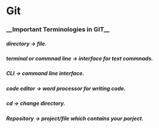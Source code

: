 <h1>Git</h1>

<h3>__Important Terminologies in GIT__</h3>

<h5>directory -> file.</h5>
<h5>terminal or commnad line -> interface for text commnads.</h5>
<h5>CLI -> command line interface.</h5>
<h5>code editor -> word processor for writing code.</h5>
<h5>cd -> change directory.</h5>
<h5>Repository -> project/file which contains your porject.</h5>
